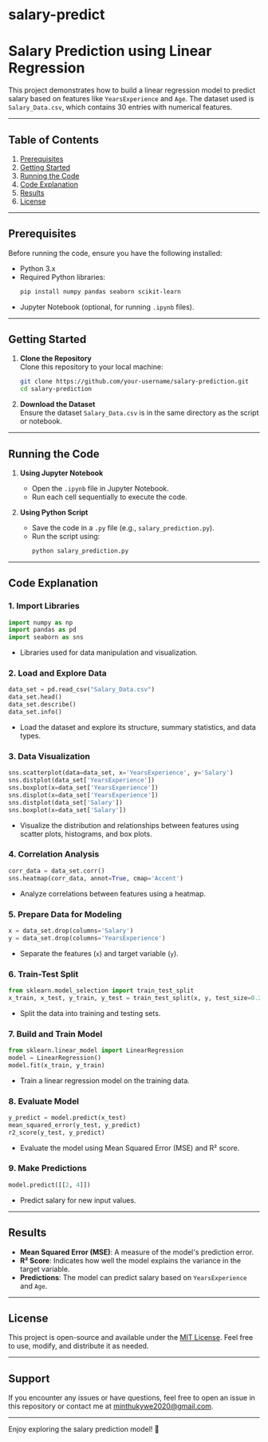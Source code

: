 # salary-predict

# Salary Prediction using Linear Regression

This project demonstrates how to build a linear regression model to predict salary based on features like `YearsExperience` and `Age`. The dataset used is `Salary_Data.csv`, which contains 30 entries with numerical features.

---

## **Table of Contents**
1. [Prerequisites](#prerequisites)
2. [Getting Started](#getting-started)
3. [Running the Code](#running-the-code)
4. [Code Explanation](#code-explanation)
5. [Results](#results)
6. [License](#license)

---

## **Prerequisites**
Before running the code, ensure you have the following installed:
- Python 3.x
- Required Python libraries:
  ```bash
  pip install numpy pandas seaborn scikit-learn
  ```
- Jupyter Notebook (optional, for running `.ipynb` files).

---

## **Getting Started**
1. **Clone the Repository**  
   Clone this repository to your local machine:
   ```bash
   git clone https://github.com/your-username/salary-prediction.git
   cd salary-prediction
   ```

2. **Download the Dataset**  
   Ensure the dataset `Salary_Data.csv` is in the same directory as the script or notebook.

---

## **Running the Code**
1. **Using Jupyter Notebook**  
   - Open the `.ipynb` file in Jupyter Notebook.
   - Run each cell sequentially to execute the code.

2. **Using Python Script**  
   - Save the code in a `.py` file (e.g., `salary_prediction.py`).
   - Run the script using:
     ```bash
     python salary_prediction.py
     ```

---

## **Code Explanation**
### **1. Import Libraries**
```python
import numpy as np
import pandas as pd
import seaborn as sns
```
- Libraries used for data manipulation and visualization.

### **2. Load and Explore Data**
```python
data_set = pd.read_csv("Salary_Data.csv")
data_set.head()
data_set.describe()
data_set.info()
```
- Load the dataset and explore its structure, summary statistics, and data types.

### **3. Data Visualization**
```python
sns.scatterplot(data=data_set, x='YearsExperience', y='Salary')
sns.distplot(data_set['YearsExperience'])
sns.boxplot(x=data_set['YearsExperience'])
sns.displot(x=data_set['YearsExperience'])
sns.distplot(data_set['Salary'])
sns.boxplot(x=data_set['Salary'])
```
- Visualize the distribution and relationships between features using scatter plots, histograms, and box plots.

### **4. Correlation Analysis**
```python
corr_data = data_set.corr()
sns.heatmap(corr_data, annot=True, cmap='Accent')
```
- Analyze correlations between features using a heatmap.

### **5. Prepare Data for Modeling**
```python
x = data_set.drop(columns='Salary')
y = data_set.drop(columns='YearsExperience')
```
- Separate the features (`x`) and target variable (`y`).

### **6. Train-Test Split**
```python
from sklearn.model_selection import train_test_split
x_train, x_test, y_train, y_test = train_test_split(x, y, test_size=0.2, random_state=0)
```
- Split the data into training and testing sets.

### **7. Build and Train Model**
```python
from sklearn.linear_model import LinearRegression
model = LinearRegression()
model.fit(x_train, y_train)
```
- Train a linear regression model on the training data.

### **8. Evaluate Model**
```python
y_predict = model.predict(x_test)
mean_squared_error(y_test, y_predict)
r2_score(y_test, y_predict)
```
- Evaluate the model using Mean Squared Error (MSE) and R² score.

### **9. Make Predictions**
```python
model.predict([[2, 4]])
```
- Predict salary for new input values.

---

## **Results**
- **Mean Squared Error (MSE)**: A measure of the model's prediction error.
- **R² Score**: Indicates how well the model explains the variance in the target variable.
- **Predictions**: The model can predict salary based on `YearsExperience` and `Age`.

---

## **License**
This project is open-source and available under the [MIT License](LICENSE). Feel free to use, modify, and distribute it as needed.

---

## **Support**
If you encounter any issues or have questions, feel free to open an issue in this repository or contact me at [minthukywe2020@gmail.com](mailto:minthukywe2020@gmail.com).

---

Enjoy exploring the salary prediction model! 🚀
